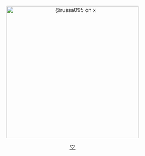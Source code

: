 <p align="center">
    <img width="350" src="https://i.postimg.cc/NMFKNsJG/Untitled2063-20250916002632.png" alt="@russa095 on x">
</p>

<p align="center">
    <a href="https://rentry.co/seraphiel_here">⁠♡</a>
</p>
